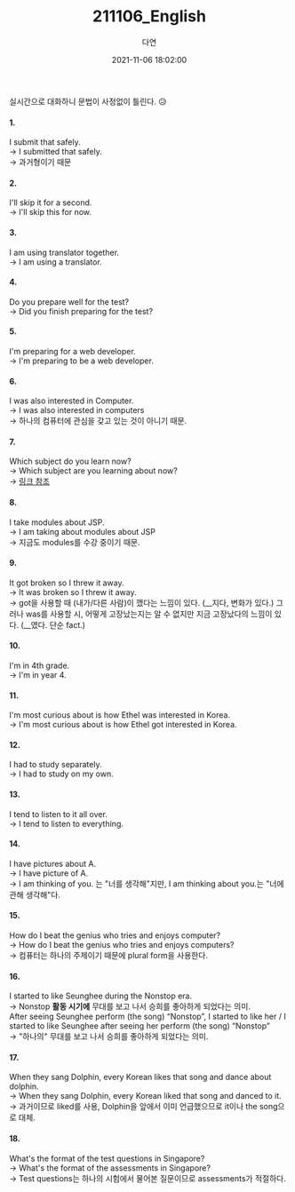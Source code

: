 ﻿---
title: 211106_English
author: 다연
date: 2021-11-06 18:02:00
categories: [Blogging, English]
tags: [English]
---
실시간으로 대화하니 문법이 사정없이 틀린다. 😥

#### 1. 
I submit that safely.  
→ I submitted that safely.  
→ 과거형이기 때문
#### 2. 
I'll skip it for a second.  
→ I'll skip this for now.
#### 3. 
I am using translator together.  
→ I am using a translator.
#### 4. 
Do you prepare well for the test?  
→ Did you finish preparing for the test?
#### 5. 
I'm preparing for a web developer.  
→ I'm preparing to be a web developer.
#### 6. 
I was also interested in Computer.  
→ I was also interested in computers  
→ 하나의 컴퓨터에 관심을 갖고 있는 것이 아니기 때문.
#### 7. 
Which subject do you learn now?  
→ Which subject are you learning about now?  
→ [링크 참조](https://kttistory.tistory.com/4)
#### 8. 
I take modules about JSP.  
→ I am taking about modules about JSP  
→ 지금도 modules를 수강 중이기 때문.
#### 9. 
It got broken so I threw it away.  
→ It was broken so I threw it away.  
→ got을 사용할 때 (내가/다른 사람)이 깼다는 느낌이 있다. (__지다, 변화가 있다.) 그러나 was를 사용할 시, 어떻게 고장났는지는 알 수 없지만 지금 고장났다의 느낌이 있다. (__였다. 단순 fact.)
#### 10. 
I'm in 4th grade.  
→ I'm in year 4.
#### 11. 
I'm most curious about is how Ethel was interested in Korea.  
→ I'm most curious about is how Ethel got interested in Korea.
#### 12. 
I had to study separately.  
→ I had to study on my own.
#### 13. 
I tend to listen to it all over.  
→ I tend to listen to everything.
#### 14. 
I have  pictures about A.  
→ I have picture of A.  
→ I am thinking of you. 는 "너를 생각해"지만, I am thinking about you.는 "너에 관해 생각해"다. 
#### 15. 
How do I beat the genius who tries and enjoys computer?  
→ How do I beat the genius who tries and enjoys computers?  
→ 컴퓨터는 하나의 주제이기 때문에 plural form을 사용한다.
#### 16. 
I started to like Seunghee during the Nonstop era.  
→ Nonstop **활동 시기에** 무대를 보고 나서 승희를 좋아하게 되었다는 의미.  
After seeing Seunghee perform (the song) “Nonstop”, I started to like her / I started to like Seunghee after seeing her perform (the song) “Nonstop”  
→ "하나의" 무대를 보고 나서 승희를 좋아하게 되었다는 의미.
#### 17. 
When they sang Dolphin, every Korean likes that song and dance about dolphin.  
→ When they sang Dolphin, every Korean liked that song and danced to it.  
→ 과거이므로 liked를 사용, Dolphin을 앞에서 이미 언급했으므로 it이나 the song으로 대체.
#### 18. 
What's the format of the test questions in Singapore?  
→ What's the format of the assessments in Singapore?  
→ Test questions는 하나의 시험에서 물어본 질문이므로 assessments가 적절하다.
